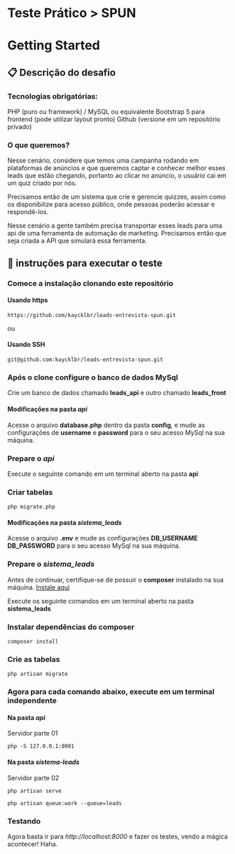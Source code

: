 # Teste Prático > SPUN
# Getting Started

## :clipboard: Descrição do desafio
### Tecnologias obrigatórias:
PHP (puro ou framework) / MySQL ou equivalente
Bootstrap 5 para frontend (pode utilizar layout pronto)
Github (versione em um repositório privado)

### O que queremos?
Nesse cenário, considere que temos uma campanha rodando em plataformas de anúncios e que queremos captar e conhecer melhor esses leads que estão chegando, portanto ao clicar no anúncio, o usuário cai em um quiz criado por nós.

Precisamos então de um sistema que crie e gerencie quizzes, assim como os disponibilize para acesso público, onde pessoas poderão acessar e respondê-los.

Nesse cenário a gente também precisa transportar esses leads para uma api de uma ferramenta de automação de marketing. Precisamos então que seja criada a API que simulará essa ferramenta.

## :hammer: instruções para executar o teste

### Comece a instalação clonando este repositório

#### Usando https
```
https://github.com/kaycklbr/leads-entrevista-spun.git
```
ou

#### Usando SSH
```
git@github.com:kaycklbr/leads-entrevista-spun.git
```

### Após o clone configure o banco de dados MySql

Crie um banco de dados chamado **leads_api** e outro chamado **leads_front**

#### Modificações na pasta _api_

Acesse o arquivo **database.php** dentro da pasta **config**, e mude as configurações de **username** e **password** para o seu acesso MySql na sua máquina.

### Prepare o _api_

Execute o seguinte comando em um terminal aberto na pasta **api**

### Criar tabelas
```
php migrate.php
```

#### Modificações na pasta _sistema_leads_

Acesse o arquivo **.env** e mude as configurações **DB_USERNAME** **DB_PASSWORD**  para o seu acesso MySql na sua máquina.

### Prepare o _sistema_leads_

Antes de continuar, certifique-se de possuir o **composer** instalado na sua máquina. [Instale aqui](https://getcomposer.org/doc/00-intro.md)

Execute os seguinte comandos em um terminal aberto na pasta **sistema_leads**

### Instalar dependências do composer
```
composer install
```

### Crie as tabelas
```
php artisan migrate
```


### Agora para cada comando abaixo, execute em um terminal independente


#### Na pasta _api_

Servidor parte 01
```
php -S 127.0.0.1:8001
```

#### Na pasta _sistema-leads_
Servidor parte 02
```
php artisan serve
```
```
php artisan queue:work --queue=leads
```

### Testando

Agora basta ir para _http://localhost:8000_ e fazer os testes, vendo a mágica acontecer! Haha.